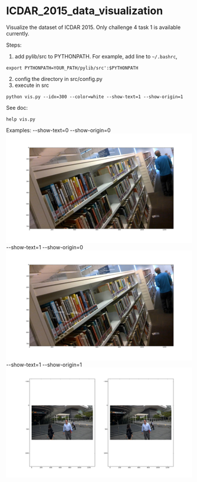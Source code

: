 # ICDAR_2015_data_visualization
Visualize the dataset of ICDAR 2015. Only challenge 4 task 1 is available currently.


Steps:
1. add pylib/src to PYTHONPATH. For example, add line to `~/.bashrc`, 
```
export PYTHONPATH=YOUR_PATH/pylib/src':$PYTHONPATH
```
2. config the directory in src/config.py
3. execute in src
```
python vis.py --idx=300 --color=white --show-text=1 --show-origin=1

```

See doc:
```
help vis.py
```

Examples:
--show-text=0 --show-origin=0
![](https://raw.githubusercontent.com/dengdan/ICDAR_2015_data_visualization/master/example1.png)
--show-text=1 --show-origin=0
![](https://raw.githubusercontent.com/dengdan/ICDAR_2015_data_visualization/master/example2.png)
--show-text=1 --show-origin=1
![](https://raw.githubusercontent.com/dengdan/ICDAR_2015_data_visualization/master/example3.png)

